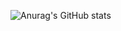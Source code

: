 ![Anurag's GitHub stats](https://github-readme-stats.vercel.app/api?username=FlamingFlores420&theme=synthwave&show_icons=true)
